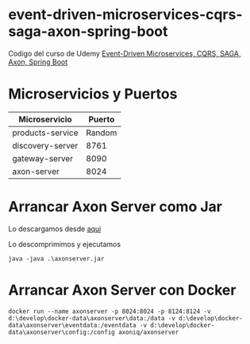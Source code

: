 # event-driven-microservices-cqrs-saga-axon-spring-boot
Codigo del curso de Udemy [Event-Driven Microservices, CQRS, SAGA, Axon, Spring Boot](https://www.udemy.com/course/spring-boot-microservices-cqrs-saga-axon-framework/)

# Microservicios y Puertos
Microservicio  | Puerto
------------- | -------------
products-service  | Random
discovery-server  | 8761
gateway-server  | 8090
axon-server  | 8024


# Arrancar Axon Server como Jar
Lo descargamos desde [aqui](https://download.axoniq.io/axonserver/AxonServer-4.5.12.zip)

Lo descomprimimos y ejecutamos
```
java -java .\axonserver.jar
```
# Arrancar Axon Server con Docker

```
docker run --name axonserver -p 8024:8024 -p 8124:8124 -v d:\develop\docker-data\axonserver\data:/data -v d:\develop\docker-data\axonserver\eventdata:/eventdata -v d:\develop\docker-data\axonserver\config:/config axoniq/axonserver
```